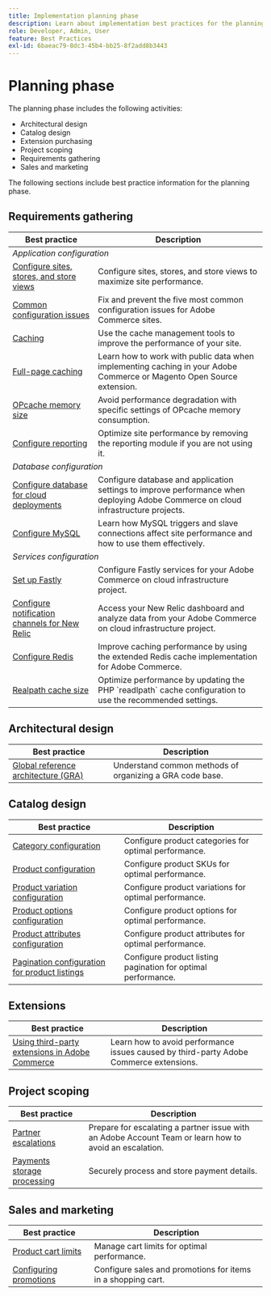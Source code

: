 ```yaml
---
title: Implementation planning phase
description: Learn about implementation best practices for the planning phase of Adobe Commerce projects.
role: Developer, Admin, User
feature: Best Practices
exl-id: 6baeac79-8dc3-45b4-bb25-8f2add8b3443
---
```

# Planning phase

The planning phase includes the following activities:

- Architectural design
- Catalog design
- Extension purchasing
- Project scoping
- Requirements gathering
- Sales and marketing

The following sections include best practice information for the planning phase.

## Requirements gathering

<table>
<thead>
  <tr>
    <th>Best practice</th>
    <th>Description</th>
  </tr>
</thead>
<tbody>
  <tr>
    <td colspan="2"><em>Application configuration</em></td>
  </tr>
  <tr>
    <td><a href="sites-stores-store-views.md">Configure sites, stores, and store views</a></td>
    <td>Configure sites, stores, and store views to maximize site performance.</td>
  </tr>
  <tr>
    <td><a href="https://business.adobe.com/blog/how-to/the-usual-suspects-5-configuration-issues-to-maximize-your-peak-sales">Common configuration issues</a></td>
    <td>Fix and prevent the five most common configuration issues for Adobe Commerce sites.</td>
  </tr>
  <tr>
    <td><a href="https://experienceleague.adobe.com/docs/commerce-admin/systems/tools/cache-management.html">Caching</a></td>
    <td>Use the cache management tools to improve the performance of your site.</td>
  </tr>
  <tr>
    <td><a href="https://developer.adobe.com/commerce/php/development/cache/page/public-content/">Full-page caching</a></td>
    <td>Learn how to work with public data when implementing caching in your Adobe Commerce or Magento Open Source extension.</td>
  </tr>
  <tr>
    <td><a href="opcache-memory-size.md">OPcache memory size</a></td>
    <td>Avoid performance degradation with specific settings of OPcache memory consumption.</td>
  </tr>
  <tr>
    <td><a href="reporting-configuration.md">Configure reporting</a></td>
    <td>Optimize site performance by removing the reporting module if you are not using it.</td>
  </tr>
  <tr>
    <td colspan="2"><em>Database configuration</em></td>
  </tr>
  <tr>
    <td><a href="database-on-cloud.md">Configure database for cloud deployments</a></td>
    <td>Configure database and application settings to improve performance when deploying Adobe Commerce on cloud infrastructure projects.</td>
  </tr>
  <tr>
    <td><a href="mysql-configuration.md">Configure MySQL</a></td>
    <td>Learn how MySQL triggers and slave connections affect site performance and how to use them effectively.</td>
  </tr>
  <tr>
    <td colspan="2"><em>Services configuration</em></td>
  </tr>
  <tr>
    <td><a href="https://experienceleague.adobe.com/docs/commerce-cloud-service/user-guide/cdn/setup-fastly/fastly-configuration.html">Set up Fastly</a></td>
    <td>Configure Fastly services for your Adobe Commerce on cloud infrastructure project.</td>
  </tr>
  <tr>
    <td><a href="https://experienceleague.adobe.com/docs/commerce-cloud-service/user-guide/monitor/new-relic.html">Configure notification channels for New Relic</a></td>
    <td>Access your New Relic dashboard and analyze data from your Adobe Commerce on cloud infrastructure project.</td>
  </tr>
  <tr>
    <td><a href="redis-service-configuration.md">Configure Redis</a></td>
    <td>Improve caching performance by using the extended Redis cache implementation for Adobe Commerce.</td>
  </tr>
  <tr>
    <td><a href="realpath-cache-size.md">Realpath cache size</a></td>
    <td>Optimize performance by updating the PHP `readlpath` cache configuration to use the recommended settings.</td>
  </tr>
</tbody>
</table>

## Architectural design

| Best practice                                                                          | Description                                              |
|----------------------------------------------------------------------------------------|----------------------------------------------------------|
| [Global reference architecture (GRA)](../../architecture/global-reference/examples.md) | Understand common methods of organizing a GRA code base. |

## Catalog design

| Best practice                                                                                     | Description                                                   |
|---------------------------------------------------------------------------------------------------|---------------------------------------------------------------|
| [Category configuration](catalog-management.md#category-limits)                                   | Configure product categories for optimal performance.         |
| [Product configuration​](catalog-management.md#product-sku-limits)                                 | Configure product SKUs for optimal performance.               |
| [Product variation configuration](catalog-management.md#product-variations)                       | Configure product variations for optimal performance.         |
| [Product options configuration](catalog-management.md#product-options)                            | Configure product options for optimal performance.            |
| [Product attributes configuration​](catalog-management.md#product-attributes)                      | Configure product attributes for optimal performance.         |
| [Pagination configuration for product listings](catalog-management.md#product-listing-pagination) | Configure product listing pagination for optimal performance. |

## Extensions

| Best practice                                                   | Description                                                                            |
|-----------------------------------------------------------------|----------------------------------------------------------------------------------------|
| [Using third-party extensions in Adobe Commerce](extensions.md) | Learn how to avoid performance issues caused by third-party Adobe Commerce extensions. |

## Project scoping

| Best practice                                                | Description                                                                                                  |
|--------------------------------------------------------------|--------------------------------------------------------------------------------------------------------------|
| [Partner escalations](partner-escalation.md)                 | Prepare for escalating a partner issue with an Adobe Account Team or learn how to avoid an escalation. |
| [Payments storage processing](payment-processing-storage.md) | Securely process and store payment details.                                                                  |

## Sales and marketing

| Best practice                                              | Description                                                  |
|------------------------------------------------------------|--------------------------------------------------------------|
| [Product cart limits](catalog-management.md#cart-limits)   | Manage cart limits for optimal performance.                  |
| [Configuring promotions](catalog-management.md#promotions) | Configure sales and promotions for items in a shopping cart. |
